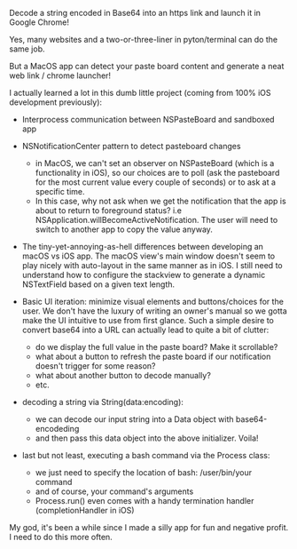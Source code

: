 Decode a string encoded in Base64 into an https link and launch it in Google Chrome!

Yes, many websites and a two-or-three-liner in pyton/terminal can do the same job. 

But a MacOS app can detect your paste board content and generate a neat web link / chrome launcher! 

I actually learned a lot in this dumb little project (coming from 100% iOS development previously):

- Interprocess communication between NSPasteBoard and sandboxed app 

- NSNotificationCenter pattern to detect pasteboard changes
	- in MacOS, we can't set an observer on NSPasteBoard (which is a functionality in iOS), so our choices are to poll (ask the pasteboard for the most current value every couple of seconds) or to ask at a specific time. 
	- In this case, why not ask when we get the notification that the app is about to return to foreground status? i.e NSApplication.willBecomeActiveNotification. The user will need to switch to another app to copy the value anyway. 


- The tiny-yet-annoying-as-hell differences between developing an macOS vs iOS app. The macOS view's main window doesn't seem to play nicely with auto-layout in the same manner as in iOS. I still need to understand how to configure the stackview to generate a dynamic NSTextField based on a given text length. 


- Basic UI iteration: minimize visual elements and buttons/choices for the user. We don't have the luxury of writing an owner's manual so we gotta make the UI intuitive to use from first glance. Such a simple desire to convert base64 into a URL can actually lead to quite a bit of clutter: 
	- do we display the full value in the paste board? Make it scrollable? 
	- what about a button to refresh the paste board if our notification doesn't trigger for some reason?
	- what about another button to decode manually?
	- etc.

- decoding a string via String(data:encoding): 
	- we can decode our input string into a Data object with base64-encodeding
	- and then pass this data object into the above initializer. Voila! 

- last but not least, executing a bash command via the Process class:
	- we just need to specify the location of bash: /user/bin/your command
	- and of course, your command's arguments 
	- Process.run() even comes with a handy termination handler (completionHandler in iOS)

My god, it's been a while since I made a silly app for fun and negative profit. I need to do this more often.




